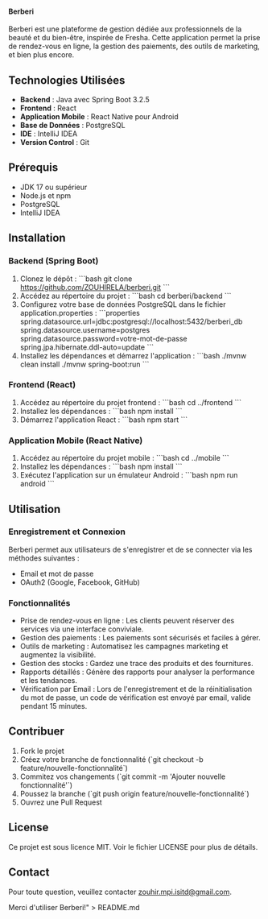 #### Berberi

Berberi est une plateforme de gestion dédiée aux professionnels de la beauté et du bien-être, inspirée de Fresha. Cette application permet la prise de rendez-vous en ligne, la gestion des paiements, des outils de marketing, et bien plus encore.

## Technologies Utilisées

- **Backend** : Java avec Spring Boot 3.2.5
- **Frontend** : React
- **Application Mobile** : React Native pour Android
- **Base de Données** : PostgreSQL
- **IDE** : IntelliJ IDEA
- **Version Control** : Git

## Prérequis

- JDK 17 ou supérieur
- Node.js et npm
- PostgreSQL
- IntelliJ IDEA

## Installation

### Backend (Spring Boot)

1. Clonez le dépôt :
   \`\`\`bash
   git clone https://github.com/ZOUHIRELA/berberi.git
   \`\`\`
2. Accédez au répertoire du projet :
   \`\`\`bash
   cd berberi/backend
   \`\`\`
3. Configurez votre base de données PostgreSQL dans le fichier application.properties :
   \`\`\`properties
   spring.datasource.url=jdbc:postgresql://localhost:5432/berberi_db
   spring.datasource.username=postgres
   spring.datasource.password=votre-mot-de-passe
   spring.jpa.hibernate.ddl-auto=update
   \`\`\`
4. Installez les dépendances et démarrez l'application :
   \`\`\`bash
   ./mvnw clean install
   ./mvnw spring-boot:run
   \`\`\`

### Frontend (React)

1. Accédez au répertoire du projet frontend :
   \`\`\`bash
   cd ../frontend
   \`\`\`
2. Installez les dépendances :
   \`\`\`bash
   npm install
   \`\`\`
3. Démarrez l'application React :
   \`\`\`bash
   npm start
   \`\`\`

### Application Mobile (React Native)

1. Accédez au répertoire du projet mobile :
   \`\`\`bash
   cd ../mobile
   \`\`\`
2. Installez les dépendances :
   \`\`\`bash
   npm install
   \`\`\`
3. Exécutez l'application sur un émulateur Android :
   \`\`\`bash
   npm run android
   \`\`\`

## Utilisation

### Enregistrement et Connexion

Berberi permet aux utilisateurs de s'enregistrer et de se connecter via les méthodes suivantes :
- Email et mot de passe
- OAuth2 (Google, Facebook, GitHub)

### Fonctionnalités

- Prise de rendez-vous en ligne : Les clients peuvent réserver des services via une interface conviviale.
- Gestion des paiements : Les paiements sont sécurisés et faciles à gérer.
- Outils de marketing : Automatisez les campagnes marketing et augmentez la visibilité.
- Gestion des stocks : Gardez une trace des produits et des fournitures.
- Rapports détaillés : Génère des rapports pour analyser la performance et les tendances.
- Vérification par Email : Lors de l'enregistrement et de la réinitialisation du mot de passe, un code de vérification est envoyé par email, valide pendant 15 minutes.

## Contribuer

1. Fork le projet
2. Créez votre branche de fonctionnalité (\`git checkout -b feature/nouvelle-fonctionnalité\`)
3. Commitez vos changements (\`git commit -m 'Ajouter nouvelle fonctionnalité'\`)
4. Poussez la branche (\`git push origin feature/nouvelle-fonctionnalité\`)
5. Ouvrez une Pull Request

## License

Ce projet est sous licence MIT. Voir le fichier LICENSE pour plus de détails.

## Contact

Pour toute question, veuillez contacter zouhir.mpi.isitd@gmail.com.

Merci d'utiliser Berberi!" > README.md
